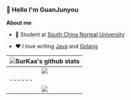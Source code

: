 ### 👋 Hello I'm GuanJunyou

**About me**

- 💼 Student at [South China Normal University](https://www.scnu.edu.cn/)

- ❤️ I love writing [Java](https://github.com/topics/java) and [Golang](https://github.com/topics/golang)


| <img align="center" src="https://github-readme-stats.vercel.app/api?username=guanjunyou&hide_border=true&show_icons=true&line_height=21&theme=github_dark" alt="SurKaa's github stats" /> |
| ------ |
| <div align="center"> <img src="https://stats.justsong.cn/api/csdn?id=weixin_50549897"> </div> |
| ------ |
| <div align="center"> <img src="https://stats.justsong.cn/api/leetcode?username=nervous-diffiebjp&cn_username=nervous-diffiebjp"> </div> |
